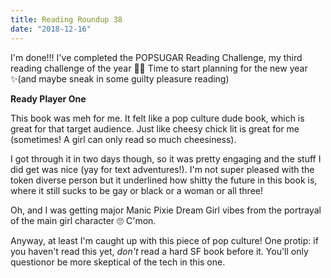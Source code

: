 ```yaml
---
title: Reading Roundup 38
date: "2018-12-16"
---
```


I'm done!!! I've completed the POPSUGAR Reading Challenge, my third reading challenge of the year 🙌🎉 Time to start planning for the new year ✨(and maybe sneak in some guilty pleasure reading)

**Ready Player One**

This book was meh for me. It felt like a pop culture dude book, which is great for that target audience. Just like cheesy chick lit is great for me (sometimes! A girl can only read so much cheesiness).

I got through it in two days though, so it was pretty engaging and the stuff I did get was nice (yay for text adventures!). I'm not super pleased with the token diverse person but it underlined how shitty the future in this book is, where it still sucks to be gay or black or a woman or all three!

Oh, and I was getting major Manic Pixie Dream Girl vibes from the portrayal of the main girl character 🙄 C'mon.

Anyway, at least I'm caught up with this piece of pop culture! One protip: if you haven't read this yet, _don't_ read a hard SF book before it. You'll only questionor be more skeptical of the tech in this one.
